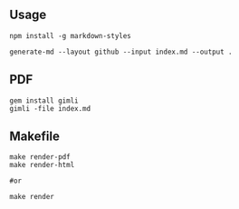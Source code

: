 Usage
-----

~~~
npm install -g markdown-styles
~~~

~~~
generate-md --layout github --input index.md --output .
~~~

PDF
---

~~~
gem install gimli
gimli -file index.md
~~~


Makefile
--------

~~~
make render-pdf
make render-html

#or

make render
~~~
